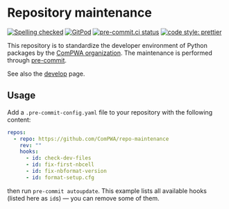 # Repository maintenance

[![Spelling checked](https://img.shields.io/badge/cspell-checked-brightgreen.svg)](https://github.com/streetsidesoftware/cspell/tree/master/packages/cspell)
[![GitPod](https://img.shields.io/badge/Gitpod-ready--to--code-blue?logo=gitpod)](https://gitpod.io/#https://github.com/ComPWA/repo-maintenance)
[![pre-commit.ci status](https://results.pre-commit.ci/badge/github/ComPWA/repo-maintenance/main.svg)](https://results.pre-commit.ci/latest/github/ComPWA/repo-maintenance/main)
[![code style: prettier](https://img.shields.io/badge/code_style-prettier-ff69b4.svg?style=flat-square)](https://github.com/prettier/prettier)

This repository is to standardize the developer environment of Python packages
by the [ComPWA organization](https://github.com/ComPWA). The maintenance is
performed through [pre-commit](https://pre-commit.com).

See also the
[develop](https://compwa-org.readthedocs.io/en/stable/develop.html) page.

## Usage

Add a `.pre-commit-config.yaml` file to your repository with the following
content:

```yaml
repos:
  - repo: https://github.com/ComPWA/repo-maintenance
    rev: ""
    hooks:
      - id: check-dev-files
      - id: fix-first-nbcell
      - id: fix-nbformat-version
      - id: format-setup.cfg
```

then run `pre-commit autoupdate`. This example lists all available hooks
(listed here as `id`s) ― you can remove some of them.

